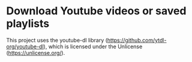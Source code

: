 # Download Youtube videos or saved playlists  

                           
This project uses the youtube-dl library (https://github.com/ytdl-org/youtube-dl),
which is licensed under the Unlicense (https://unlicense.org/).
